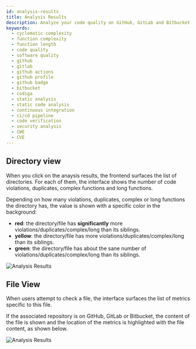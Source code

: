 ```yaml
---
id: analysis-results
title: Analysis Results
description: Analyze your code quality on GitHub, GitLab and Bitbucket and spot any security or vulnerability issue. Support for 12+ languages, start for free today.
keywords:
  - cyclomatic complexity
  - function complexity
  - function length
  - code quality
  - software quality
  - github
  - gitlab
  - github actions
  - github profile
  - github badge
  - bitbucket
  - codiga
  - static analysis
  - static code analysis
  - continuous integration
  - ci/cd pipeline
  - code verification
  - security analysis
  - CWE
  - CVE
---
```


## Directory view

When you click on the anaysis results, the frontend surfaces
the list of directories. For each of them, the interface
shows the number of code violations, duplicates, complex functions
and long functions.

Depending on how many violations, duplicates, complex or long
functions the directory has, the value is shown with a specific color
in the background:

- **red**: the directory/file has **significantly** more violations/duplicates/complex/long than its siblings.
- **yellow**: the directory/file has more violations/duplicates/complex/long than
  its siblings.
- **green**: the directory/file has about the sane number of violations/duplicates/complex/long than its siblings.

![Analysis Results](/img/analysis-results.png)

## File View

When users attempt to check a file, the interface surfaces the list of metrics specific to this file.

If the associated repository is on GitHub, GitLab or Bitbucket, the content of the file is
shown and the location of the metrics is highlighted with the file content, as shown below.

![Analysis Results](/img/analysis-file.png)
